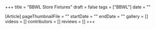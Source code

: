 +++
title = "BBWL Store Fixtures"
draft = false
tags = ["BBWL"]
date = ""

[Article]
pageThumbnailFile = ""
startDate = ""
endDate = ""
gallery = []
videos = []
contributors = []
reviews = []
+++